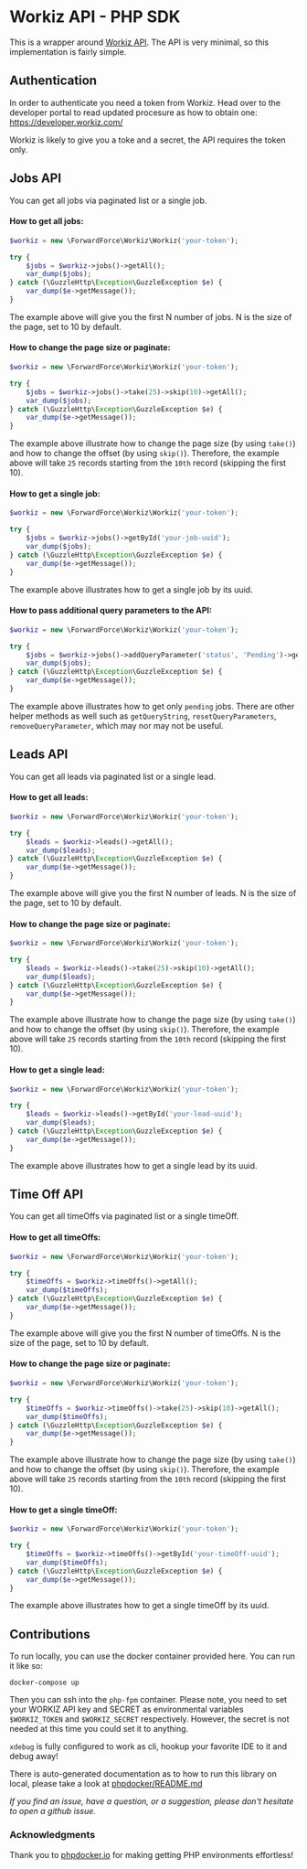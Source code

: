 # Workiz API - PHP SDK

This is a wrapper around [Workiz API](https://workiz.com/). The API is very minimal, so this implementation is fairly simple.

## Authentication

In order to authenticate you need a token from Workiz. Head over to the developer portal to read updated procesure as how to
obtain one: https://developer.workiz.com/

Workiz is likely to give you a toke and a secret, the API requires the token only. 

## Jobs API

You can get all jobs via paginated list or a single job.

#### How to get all jobs:
```php
$workiz = new \ForwardForce\Workiz\Workiz('your-token');

try {
    $jobs = $workiz->jobs()->getAll();
    var_dump($jobs);
} catch (\GuzzleHttp\Exception\GuzzleException $e) {
    var_dump($e->getMessage());
}
```

The example above will give you the first N number of jobs. N is the size of the page, set to 10 by default.

#### How to change the page size or paginate:
```php
$workiz = new \ForwardForce\Workiz\Workiz('your-token');

try {
    $jobs = $workiz->jobs()->take(25)->skip(10)->getAll();
    var_dump($jobs);
} catch (\GuzzleHttp\Exception\GuzzleException $e) {
    var_dump($e->getMessage());
}
```

The example above illustrate how to change the page size (by using `take()`) and how to change the offset (by using `skip()`).
Therefore, the example above will take `25` records starting from the `10th` record (skipping the first 10). 

#### How to get a single job:
```php
$workiz = new \ForwardForce\Workiz\Workiz('your-token');

try {
    $jobs = $workiz->jobs()->getById('your-job-uuid');
    var_dump($jobs);
} catch (\GuzzleHttp\Exception\GuzzleException $e) {
    var_dump($e->getMessage());
}
```
The example above illustrates how to get a single job by its uuid.

#### How to pass additional query parameters to the API:
```php
$workiz = new \ForwardForce\Workiz\Workiz('your-token');

try {
    $jobs = $workiz->jobs()->addQueryParameter('status', 'Pending')->getAll();
    var_dump($jobs);
} catch (\GuzzleHttp\Exception\GuzzleException $e) {
    var_dump($e->getMessage());
}
```
The example above illustrates how to get only `pending` jobs. There are other helper methods as well such as `getQueryString`,
`resetQueryParameters`, `removeQueryParameter`, which may nor may not be useful. 

## Leads API

You can get all leads via paginated list or a single lead.

#### How to get all leads:
```php
$workiz = new \ForwardForce\Workiz\Workiz('your-token');

try {
    $leads = $workiz->leads()->getAll();
    var_dump($leads);
} catch (\GuzzleHttp\Exception\GuzzleException $e) {
    var_dump($e->getMessage());
}
```

The example above will give you the first N number of leads. N is the size of the page, set to 10 by default.

#### How to change the page size or paginate:
```php
$workiz = new \ForwardForce\Workiz\Workiz('your-token');

try {
    $leads = $workiz->leads()->take(25)->skip(10)->getAll();
    var_dump($leads);
} catch (\GuzzleHttp\Exception\GuzzleException $e) {
    var_dump($e->getMessage());
}
```

The example above illustrate how to change the page size (by using `take()`) and how to change the offset (by using `skip()`).
Therefore, the example above will take `25` records starting from the `10th` record (skipping the first 10). 

#### How to get a single lead:
```php
$workiz = new \ForwardForce\Workiz\Workiz('your-token');

try {
    $leads = $workiz->leads()->getById('your-lead-uuid');
    var_dump($leads);
} catch (\GuzzleHttp\Exception\GuzzleException $e) {
    var_dump($e->getMessage());
}
```
The example above illustrates how to get a single lead by its uuid.

## Time Off API

You can get all timeOffs via paginated list or a single timeOff.

#### How to get all timeOffs:
```php
$workiz = new \ForwardForce\Workiz\Workiz('your-token');

try {
    $timeOffs = $workiz->timeOffs()->getAll();
    var_dump($timeOffs);
} catch (\GuzzleHttp\Exception\GuzzleException $e) {
    var_dump($e->getMessage());
}
```

The example above will give you the first N number of timeOffs. N is the size of the page, set to 10 by default.

#### How to change the page size or paginate:
```php
$workiz = new \ForwardForce\Workiz\Workiz('your-token');

try {
    $timeOffs = $workiz->timeOffs()->take(25)->skip(10)->getAll();
    var_dump($timeOffs);
} catch (\GuzzleHttp\Exception\GuzzleException $e) {
    var_dump($e->getMessage());
}
```

The example above illustrate how to change the page size (by using `take()`) and how to change the offset (by using `skip()`).
Therefore, the example above will take `25` records starting from the `10th` record (skipping the first 10). 

#### How to get a single timeOff:
```php
$workiz = new \ForwardForce\Workiz\Workiz('your-token');

try {
    $timeOffs = $workiz->timeOffs()->getById('your-timeOff-uuid');
    var_dump($timeOffs);
} catch (\GuzzleHttp\Exception\GuzzleException $e) {
    var_dump($e->getMessage());
}
```
The example above illustrates how to get a single timeOff by its uuid.

## Contributions

To run locally, you can use the docker container provided here. You can run it like so:

```
docker-compose up
```

Then you can ssh into the `php-fpm` container. Please note, you need to set your WORKIZ API key and SECRET as 
environmental variables `$WORKIZ_TOKEN` and `$WORKIZ_SECRET` respectively. However, the secret is not needed at this time
you could set it to anything.

`xdebug` is fully configured to work as cli, hookup your favorite IDE to it and debug away!

There is auto-generated documentation as to how to run this library on local, please  take a look at [phpdocker/README.md](phpdocker/README.md)

*If you find an issue, have a question, or a suggestion, please don't hesitate to open a github issue.*

### Acknowledgments 

Thank you to [phpdocker.io](https://phpdocker.io) for making getting PHP environments effortless! 
